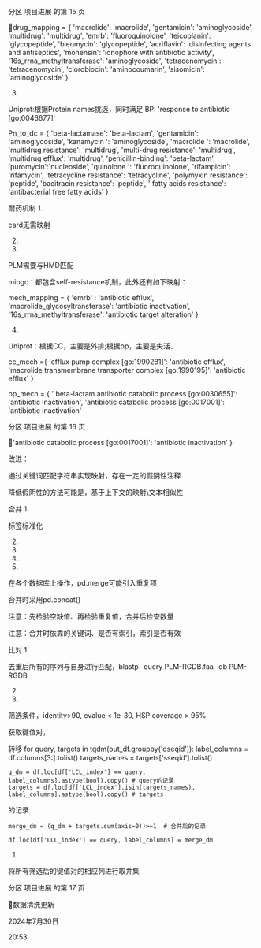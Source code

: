 分区 项目进展 的第 15 页

drug_mapping = {
    'macrolide': 'macrolide',
    'gentamicin': 'aminoglycoside',
    'multidrug': 'multidrug',
    'emrb': 'fluoroquinolone',
    'teicoplanin':  'glycopeptide',
    'bleomycin': 'glycopeptide',
    'acriflavin': 'disinfecting agents and antiseptics',
    'monensin': 'ionophore with antibiotic activity',
    '16s_rrna_methyltransferase': 'aminoglycoside',
    'tetracenomycin': 'tetracenomycin',
    'clorobiocin': 'aminocoumarin',
    'sisomicin': 'aminoglycoside'
}

3.

Uniprot:根据Protein names挑选，同时满足 BP: 'response to antibiotic [go:0046677]'

Pn_to_dc = {
'beta-lactamase': 'beta-lactam',
'gentamicin': 'aminoglycoside',
'kanamycin ': 'aminoglycoside',
'macrolide ': 'macrolide',
'multidrug resistance': 'multidrug',
'multi-drug resistance': 'multidrug',
'multidrug efflux': 'multidrug',
'penicillin-binding': 'beta-lactam',
'puromycin':'nucleoside',
'quinolone ': 'fluoroquinolone',
'rifampicin':  'rifamycin',
'tetracycline resistance': 'tetracycline',
'polymyxin resistance': 'peptide',
'bacitracin resistance': 'peptide',
' fatty acids resistance': 'antibacterial free fatty acids'
}

耐药机制
1.

card无需映射

2.

3.

PLM需要与HMD匹配

mibgc：都包含self-resistance机制，此外还有如下映射：

mech_mapping = {
    'emrb' : 'antibiotic efflux',
    'macrolide_glycosyltransferase': 'antibiotic inactivation',
    '16s_rrna_methyltransferase': 'antibiotic target alteration'
}

4.

Uniprot：根据CC，主要是外排;根据bp，主要是失活、

cc_mech ={
'efflux pump complex [go:1990281]': 'antibiotic efflux',
'macrolide transmembrane transporter complex [go:1990195]': 'antibiotic efflux'
}

bp_mech = {
' beta-lactam antibiotic catabolic process [go:0030655]': 'antibiotic inactivation',
'antibiotic catabolic process [go:0017001]': 'antibiotic inactivation'

分区 项目进展 的第 16 页

'antibiotic catabolic process [go:0017001]': 'antibiotic inactivation'
}

改进：

通过关键词匹配字符串实现映射，存在一定的假阴性注释

降低假阴性的方法可能是，基于上下文的映射\文本相似性

合并
1.

标签标准化

2.

3.

4.

5.

在各个数据库上操作，pd.merge可能引入重复项

合并时采用pd.concat()

注意：先检验空缺值、再检验重复值，合并后检查数量

注意：合并时依靠的关键词、是否有索引，索引是否有效

比对
1.

去重后所有的序列与自身进行匹配，blastp -query PLM-RGDB.faa -db PLM-RGDB

2.

3.

筛选条件，identity>90, evalue < 1e-30, HSP coverage > 95%

获取键值对，

转移
for query, targets in tqdm(out_df.groupby('qseqid')):
    label_columns = df.columns[3:].tolist()
    targets_names = targets['sseqid'].tolist()

    q_dm = df.loc[df['LCL_index'] == query, label_columns].astype(bool).copy() # query的记录
    targets = df.loc[df['LCL_index'].isin(targets_names), label_columns].astype(bool).copy() # targets

的记录

    merge_dm = (q_dm + targets.sum(axis=0))>=1  # 合并后的记录

    df.loc[df['LCL_index'] == query, label_columns] = merge_dm

1.

将所有筛选后的键值对的相应列进行取并集

分区 项目进展 的第 17 页

数据清洗更新

2024年7月30日

20:53
